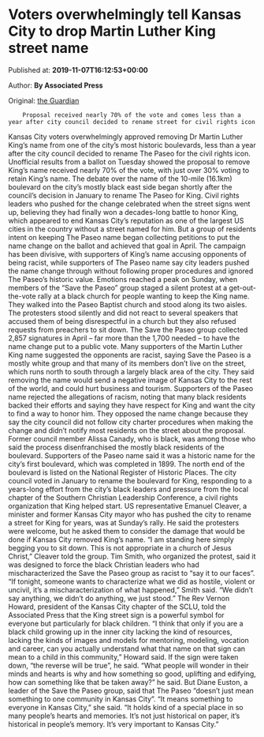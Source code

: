 
# Voters overwhelmingly tell Kansas City to drop Martin Luther King street name

Published at: **2019-11-07T16:12:53+00:00**

Author: **By Associated Press**

Original: [the Guardian](https://www.theguardian.com/us-news/2019/nov/07/kansas-city-voters-approve-removing-martin-luther-king-name-street)


        Proposal received nearly 70% of the vote and comes less than a year after city council decided to rename street for civil rights icon
      
Kansas City voters overwhelmingly approved removing Dr Martin Luther King’s name from one of the city’s most historic boulevards, less than a year after the city council decided to rename The Paseo for the civil rights icon.
Unofficial results from a ballot on Tuesday showed the proposal to remove King’s name received nearly 70% of the vote, with just over 30% voting to retain King’s name.
The debate over the name of the 10-mile (16.1km) boulevard on the city’s mostly black east side began shortly after the council’s decision in January to rename The Paseo for King. Civil rights leaders who pushed for the change celebrated when the street signs went up, believing they had finally won a decades-long battle to honor King, which appeared to end Kansas City’s reputation as one of the largest US cities in the country without a street named for him.
But a group of residents intent on keeping The Paseo name began collecting petitions to put the name change on the ballot and achieved that goal in April.
The campaign has been divisive, with supporters of King’s name accusing opponents of being racist, while supporters of The Paseo name say city leaders pushed the name change through without following proper procedures and ignored The Paseo’s historic value.
Emotions reached a peak on Sunday, when members of the “Save the Paseo” group staged a silent protest at a get-out-the-vote rally at a black church for people wanting to keep the King name. They walked into the Paseo Baptist church and stood along its two aisles. The protesters stood silently and did not react to several speakers that accused them of being disrespectful in a church but they also refused requests from preachers to sit down.
The Save the Paseo group collected 2,857 signatures in April – far more than the 1,700 needed – to have the name change put to a public vote.
Many supporters of the Martin Luther King name suggested the opponents are racist, saying Save the Paseo is a mostly white group and that many of its members don’t live on the street, which runs north to south through a largely black area of the city. They said removing the name would send a negative image of Kansas City to the rest of the world, and could hurt business and tourism.
Supporters of the Paseo name rejected the allegations of racism, noting that many black residents backed their efforts and saying they have respect for King and want the city to find a way to honor him. They opposed the name change because they say the city council did not follow city charter procedures when making the change and didn’t notify most residents on the street about the proposal. Former council member Alissa Canady, who is black, was among those who said the process disenfranchised the mostly black residents of the boulevard.
Supporters of the Paseo name said it was a historic name for the city’s first boulevard, which was completed in 1899. The north end of the boulevard is listed on the National Register of Historic Places.
The city council voted in January to rename the boulevard for King, responding to a years-long effort from the city’s black leaders and pressure from the local chapter of the Southern Christian Leadership Conference, a civil rights organization that King helped start.
US representative Emanuel Cleaver, a minister and former Kansas City mayor who has pushed the city to rename a street for King for years, was at Sunday’s rally. He said the protesters were welcome, but he asked them to consider the damage that would be done if Kansas City removed King’s name.
“I am standing here simply begging you to sit down. This is not appropriate in a church of Jesus Christ,” Cleaver told the group.
Tim Smith, who organized the protest, said it was designed to force the black Christian leaders who had mischaracterized the Save the Paseo group as racist to “say it to our faces”.
“If tonight, someone wants to characterize what we did as hostile, violent or uncivil, it’s a mischaracterization of what happened,” Smith said. “We didn’t say anything, we didn’t do anything, we just stood.”
The Rev Vernon Howard, president of the Kansas City chapter of the SCLU, told the Associated Press that the King street sign is a powerful symbol for everyone but particularly for black children.
“I think that only if you are a black child growing up in the inner city lacking the kind of resources, lacking the kinds of images and models for mentoring, modeling, vocation and career, can you actually understand what that name on that sign can mean to a child in this community,” Howard said.
If the sign were taken down, “the reverse will be true”, he said.
“What people will wonder in their minds and hearts is why and how something so good, uplifting and edifying, how can something like that be taken away?” he said.
But Diane Euston, a leader of the Save the Paseo group, said that The Paseo “doesn’t just mean something to one community in Kansas City”.
“It means something to everyone in Kansas City,” she said. “It holds kind of a special place in so many people’s hearts and memories. It’s not just historical on paper, it’s historical in people’s memory. It’s very important to Kansas City.”
